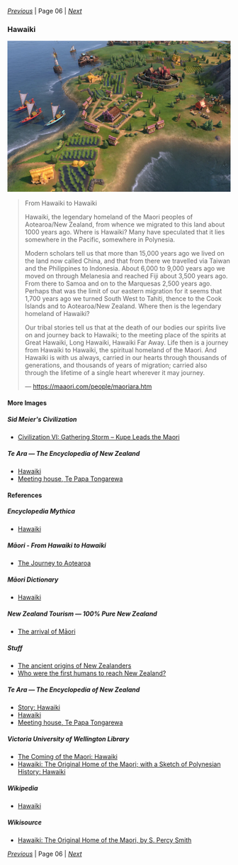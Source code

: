 *[Previous](../p05-ring-of-fire/)* | Page 06 | *[Next](../p07-roaring-forties/)*
### Hawaiki

![Hawaiki, as depicted in Civilization VI video game](pictures/148x100-WxHmm-hawaiki.jpg)

> From Hawaiki to Hawaiki
>
> Hawaiki, the legendary homeland of the Maori peoples
> of Aotearoa/New Zealand, from whence we migrated to
> this land about 1000 years ago. Where is Hawaiki?
> Many have speculated that it lies somewhere in the
> Pacific, somewhere in Polynesia.
>
> Modern scholars tell us that more than 15,000 years ago
> we lived on the land now called China, and that from there
> we travelled via Taiwan and the Philippines to Indonesia.
> About 6,000 to 9,000 years ago we moved on through Melanesia
> and reached Fiji about 3,500 years ago. From there to Samoa
> and on to the Marquesas 2,500 years ago. Perhaps that was the
> limit of our eastern migration for it seems that 1,700 years
> ago we turned South West to Tahiti, thence to the Cook Islands
> and to Aotearoa/New Zealand. Where then is the legendary
> homeland of Hawaiki?
>
> Our tribal stories tell us that at the death of our bodies
> our spirits live on and journey back to Hawaiki; to the meeting
> place of the spirits at Great Hawaiki, Long Hawaiki, Hawaiki
> Far Away. Life then is a journey from Hawaiki to Hawaiki, the
> spiritual homeland of the Maori. And Hawaiki is with us always,
> carried in our hearts through thousands of generations, and
> thousands of years of migration; carried also through the lifetime
> of a single heart wherever it may journey.
>
> — https://maaori.com/people/maoriara.htm

#### More Images

##### Sid Meier's Civilization

* [Civilization VI: Gathering Storm – Kupe Leads the Maori](https://civilization.com/news/entries/civilization-vi-gathering-storm-first-look-maori-kupe-leader-pc-release-date-february-14-2019/)

##### Te Ara — The Encyclopedia of New Zealand

* [Hawaiki](https://teara.govt.nz/en/artwork/3803/hawaiki)
* [Meeting house, Te Papa Tongarewa](https://teara.govt.nz/en/photograph/2384/meeting-house-te-papa-tongarewa)

#### References

##### Encyclopedia Mythica

* [Hawaiki](https://pantheon.org/articles/h/hawaiki.html)

##### Māori - From Hawaiki to Hawaiki

* [The Journey to Aotearoa](https://maaori.com/people/maoriara.htm)

##### Māori Dictionary

* [Hawaiki](https://maoridictionary.co.nz/search?idiom=&phrase=&proverb=&loan=&histLoanWords=&keywords=Hawaiki)

##### New Zealand Tourism — 100% Pure New Zealand

* [The arrival of Māori](https://www.newzealand.com/int/feature/early-settlement/)

##### Stuff

* [The ancient origins of New Zealanders](https://www.stuff.co.nz/science/100455675/the-ancient-origins-of-new-zealanders)
* [Who were the first humans to reach New Zealand?](https://www.stuff.co.nz/science/100629585/dna-who-were-the-first-humans-to-reach-aotearoa)

##### Te Ara — The Encyclopedia of New Zealand

* [Story: Hawaiki](https://teara.govt.nz/en/hawaiki)
* [Hawaiki](https://teara.govt.nz/en/artwork/3803/hawaiki)
* [Meeting house, Te Papa Tongarewa](https://teara.govt.nz/en/photograph/2384/meeting-house-te-papa-tongarewa)

##### Victoria University of Wellington Library

* [The Coming of the Maori: Hawaiki](http://nzetc.victoria.ac.nz/tm/scholarly/tei-BucTheC-t1-g1-t1-body1-d5-d2.html)
* [Hawaiki: The Original Home of the Maori; with a Sketch of Polynesian History: Hawaiki](http://nzetc.victoria.ac.nz/tm/scholarly/tei-SmiHawa-t1-body-d3-d1.html)

##### Wikipedia

* [Hawaiki](https://en.wikipedia.org/wiki/Hawaiki)

##### Wikisource

* [Hawaiki: The Original Home of the Maori, by S. Percy Smith](https://en.wikisource.org/wiki/Hawaiki_The_Original_Home_of_the_Maori)

*[Previous](../p05-ring-of-fire/)* | Page 06 | *[Next](../p07-roaring-forties/)*

